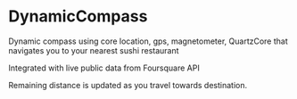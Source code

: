 DynamicCompass
==============

Dynamic compass using core location, gps, magnetometer, QuartzCore that navigates you to your nearest sushi restaurant

Integrated with live public data from Foursquare API

Remaining distance is updated as you travel towards destination.

